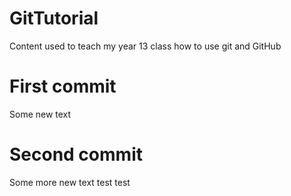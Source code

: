 # GitTutorial
Content used to teach my year 13 class how to use git and GitHub

# First commit 
Some new text 

# Second commit 
Some more new text test test
